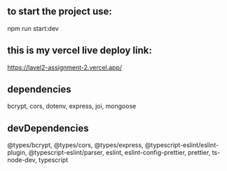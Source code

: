 ## to start the project use:

npm run start:dev

## this is my vercel live deploy link:

https://lavel2-assignment-2.vercel.app/

## dependencies

bcrypt,
cors,
dotenv,
express,
joi,
mongoose

## devDependencies

@types/bcrypt,
@types/cors,
@types/express,
@typescript-eslint/eslint-plugin,
@typescript-eslint/parser,
eslint,
eslint-config-prettier,
prettier,
ts-node-dev,
typescript
